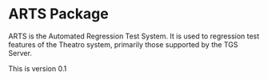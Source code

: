 # ARTS Package

ARTS is the Automated Regression Test System. It is used to regression test
features of the Theatro system, primarily those supported by the TGS Server.

This is version 0.1

